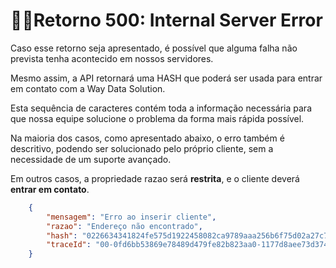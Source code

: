 # 😵‍💫Retorno 500: Internal Server Error

Caso esse retorno seja apresentado, é possível que alguma falha não prevista tenha acontecido em nossos servidores.

Mesmo assim, a API retornará uma HASH que poderá ser usada para entrar em contato com a Way Data Solution.

Esta sequência de caracteres contém toda a informação necessária para que nossa equipe solucione o problema da forma mais rápida possível.

Na maioria dos casos, como apresentado abaixo, o erro também é descritivo, podendo ser
solucionado pelo próprio cliente, sem a necessidade de um suporte avançado.

Em outros casos, a propriedade razao será **restrita**, e o cliente deverá **entrar em contato**.

```JSON
    {
        "mensagem": "Erro ao inserir cliente",
        "razao": "Endereço não encontrado",
        "hash": "0226634341824fe575d1922458082ca9789aaa256b6f75d02a27c7403d186f96",
        "traceId": "00-0fd6bb53869e78489d479fe82b823aa0-1177d8aee73d374d-00",
    }
```